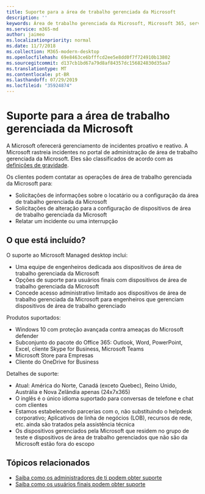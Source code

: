 ```yaml
---
title: Suporte para a área de trabalho gerenciada da Microsoft
description: ''
keywords: Área de trabalho gerenciada da Microsoft, Microsoft 365, serviço, documentação
ms.service: m365-md
author: jaimeo
ms.localizationpriority: normal
ms.date: 11/7/2018
ms.collection: M365-modern-desktop
ms.openlocfilehash: 69e8463ce6bfffcd2ee5e8dd0f7f724910b13802
ms.sourcegitcommit: d137cb1bd67a79d8af84357dc156824830d35aa7
ms.translationtype: MT
ms.contentlocale: pt-BR
ms.lasthandoff: 07/29/2019
ms.locfileid: "35924874"
---
```

# <a name="support-for-microsoft-managed-desktop"></a>Suporte para a área de trabalho gerenciada da Microsoft

A Microsoft oferecerá gerenciamento de incidentes proativo e reativo. A Microsoft rastreia incidentes no portal de administração de área de trabalho gerenciada da Microsoft. Eles são classificados de acordo com as [definições de gravidade](../working-with-managed-desktop/admin-support.md#sev).

Os clientes podem contatar as operações de área de trabalho gerenciada da Microsoft para:
- Solicitações de informações sobre o locatário ou a configuração da área de trabalho gerenciada da Microsoft
- Solicitações de alteração para a configuração de dispositivos de área de trabalho gerenciada da Microsoft
- Relatar um incidente ou uma interrupção

## <a name="whats-included"></a>O que está incluído?

O suporte ao Microsoft Managed desktop inclui:

- Uma equipe de engenheiros dedicada aos dispositivos de área de trabalho gerenciada da Microsoft
- Opções de suporte para usuários finais com dispositivos de área de trabalho gerenciada da Microsoft
- Concede acesso administrativo limitado aos dispositivos de área de trabalho gerenciada da Microsoft para engenheiros que gerenciam dispositivos de área de trabalho gerenciado 

Produtos suportados:

- Windows 10 com proteção avançada contra ameaças do Microsoft defender 
- Subconjunto do pacote do Office 365: Outlook, Word, PowerPoint, Excel, cliente Skype for Business, Microsoft Teams 
- Microsoft Store para Empresas 
- Cliente do OneDrive for Business 

Detalhes de suporte:

- Atual: América do Norte, Canadá (exceto Quebec), Reino Unido, Austrália e Nova Zelândia apenas (24x7x365) 
- O inglês é o único idioma suportado para conversas de telefone e chat com clientes 
- Estamos estabelecendo parcerias com o, não substituindo o helpdesk corporativo; Aplicativos de linha de negócios (LOB), recursos de rede, etc. ainda são tratados pela assistência técnica 
- Os dispositivos gerenciados pela Microsoft que residem no grupo de teste e dispositivos de área de trabalho gerenciados que não são da Microsoft estão fora do escopo 


## <a name="related-topics"></a>Tópicos relacionados

- [Saiba como os administradores de ti podem obter suporte](../working-with-managed-desktop/admin-support.md)
- [Saiba como os usuários finais podem obter suporte](../working-with-managed-desktop/end-user-support.md)
